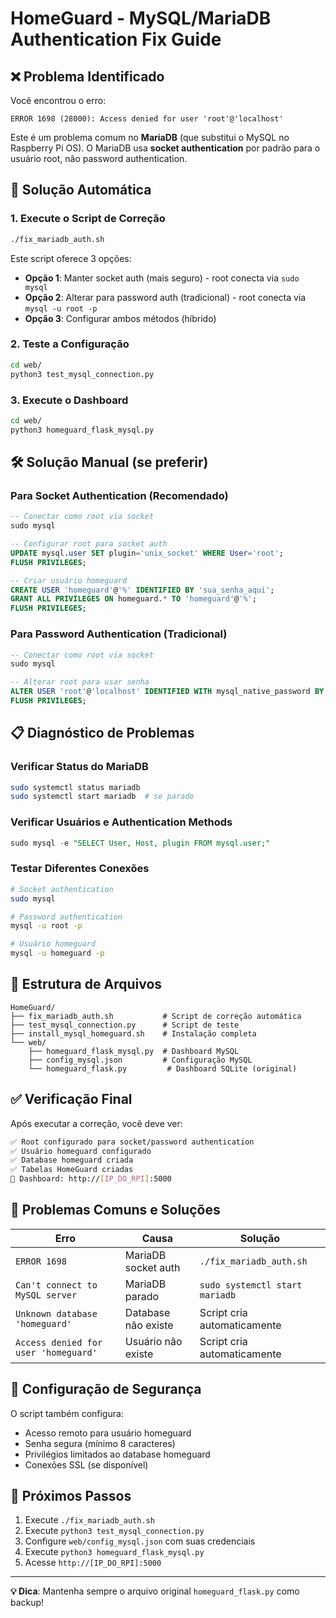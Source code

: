 # HomeGuard - MySQL/MariaDB Authentication Fix Guide

## ❌ Problema Identificado

Você encontrou o erro:
```
ERROR 1698 (28000): Access denied for user 'root'@'localhost'
```

Este é um problema comum no **MariaDB** (que substitui o MySQL no Raspberry Pi OS). O MariaDB usa **socket authentication** por padrão para o usuário root, não password authentication.

## 🔧 Solução Automática

### 1. Execute o Script de Correção
```bash
./fix_mariadb_auth.sh
```

Este script oferece 3 opções:
- **Opção 1**: Manter socket auth (mais seguro) - root conecta via `sudo mysql`
- **Opção 2**: Alterar para password auth (tradicional) - root conecta via `mysql -u root -p`  
- **Opção 3**: Configurar ambos métodos (híbrido)

### 2. Teste a Configuração
```bash
cd web/
python3 test_mysql_connection.py
```

### 3. Execute o Dashboard
```bash
cd web/
python3 homeguard_flask_mysql.py
```

## 🛠️ Solução Manual (se preferir)

### Para Socket Authentication (Recomendado)
```sql
-- Conectar como root via socket
sudo mysql

-- Configurar root para socket auth
UPDATE mysql.user SET plugin='unix_socket' WHERE User='root';
FLUSH PRIVILEGES;

-- Criar usuário homeguard
CREATE USER 'homeguard'@'%' IDENTIFIED BY 'sua_senha_aqui';
GRANT ALL PRIVILEGES ON homeguard.* TO 'homeguard'@'%';
FLUSH PRIVILEGES;
```

### Para Password Authentication (Tradicional)
```sql
-- Conectar como root via socket
sudo mysql

-- Alterar root para usar senha
ALTER USER 'root'@'localhost' IDENTIFIED WITH mysql_native_password BY 'sua_senha_root';
FLUSH PRIVILEGES;
```

## 📋 Diagnóstico de Problemas

### Verificar Status do MariaDB
```bash
sudo systemctl status mariadb
sudo systemctl start mariadb  # se parado
```

### Verificar Usuários e Authentication Methods
```sql
sudo mysql -e "SELECT User, Host, plugin FROM mysql.user;"
```

### Testar Diferentes Conexões
```bash
# Socket authentication
sudo mysql

# Password authentication  
mysql -u root -p

# Usuário homeguard
mysql -u homeguard -p
```

## 🎯 Estrutura de Arquivos

```
HomeGuard/
├── fix_mariadb_auth.sh           # Script de correção automática
├── test_mysql_connection.py      # Script de teste
├── install_mysql_homeguard.sh    # Instalação completa
└── web/
    ├── homeguard_flask_mysql.py  # Dashboard MySQL
    ├── config_mysql.json         # Configuração MySQL
    └── homeguard_flask.py         # Dashboard SQLite (original)
```

## ✅ Verificação Final

Após executar a correção, você deve ver:

```bash
✅ Root configurado para socket/password authentication
✅ Usuário homeguard configurado  
✅ Database homeguard criada
✅ Tabelas HomeGuard criadas
🚀 Dashboard: http://[IP_DO_RPI]:5000
```

## 🚨 Problemas Comuns e Soluções

| Erro | Causa | Solução |
|------|-------|---------|
| `ERROR 1698` | MariaDB socket auth | `./fix_mariadb_auth.sh` |
| `Can't connect to MySQL server` | MariaDB parado | `sudo systemctl start mariadb` |
| `Unknown database 'homeguard'` | Database não existe | Script cria automaticamente |
| `Access denied for user 'homeguard'` | Usuário não existe | Script cria automaticamente |

## 🔐 Configuração de Segurança

O script também configura:
- Acesso remoto para usuário homeguard
- Senha segura (mínimo 8 caracteres)
- Privilégios limitados ao database homeguard
- Conexões SSL (se disponível)

## 🚀 Próximos Passos

1. Execute `./fix_mariadb_auth.sh`
2. Execute `python3 test_mysql_connection.py` 
3. Configure `web/config_mysql.json` com suas credenciais
4. Execute `python3 homeguard_flask_mysql.py`
5. Acesse `http://[IP_DO_RPI]:5000`

---

**💡 Dica**: Mantenha sempre o arquivo original `homeguard_flask.py` como backup!

